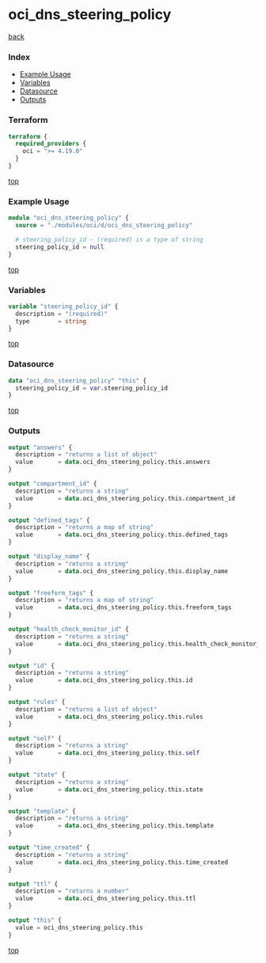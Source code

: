 # oci_dns_steering_policy

[back](../oci.md)

### Index

- [Example Usage](#example-usage)
- [Variables](#variables)
- [Datasource](#datasource)
- [Outputs](#outputs)

### Terraform

```terraform
terraform {
  required_providers {
    oci = ">= 4.19.0"
  }
}
```

[top](#index)

### Example Usage

```terraform
module "oci_dns_steering_policy" {
  source = "./modules/oci/d/oci_dns_steering_policy"

  # steering_policy_id - (required) is a type of string
  steering_policy_id = null
}
```

[top](#index)

### Variables

```terraform
variable "steering_policy_id" {
  description = "(required)"
  type        = string
}
```

[top](#index)

### Datasource

```terraform
data "oci_dns_steering_policy" "this" {
  steering_policy_id = var.steering_policy_id
}
```

[top](#index)

### Outputs

```terraform
output "answers" {
  description = "returns a list of object"
  value       = data.oci_dns_steering_policy.this.answers
}

output "compartment_id" {
  description = "returns a string"
  value       = data.oci_dns_steering_policy.this.compartment_id
}

output "defined_tags" {
  description = "returns a map of string"
  value       = data.oci_dns_steering_policy.this.defined_tags
}

output "display_name" {
  description = "returns a string"
  value       = data.oci_dns_steering_policy.this.display_name
}

output "freeform_tags" {
  description = "returns a map of string"
  value       = data.oci_dns_steering_policy.this.freeform_tags
}

output "health_check_monitor_id" {
  description = "returns a string"
  value       = data.oci_dns_steering_policy.this.health_check_monitor_id
}

output "id" {
  description = "returns a string"
  value       = data.oci_dns_steering_policy.this.id
}

output "rules" {
  description = "returns a list of object"
  value       = data.oci_dns_steering_policy.this.rules
}

output "self" {
  description = "returns a string"
  value       = data.oci_dns_steering_policy.this.self
}

output "state" {
  description = "returns a string"
  value       = data.oci_dns_steering_policy.this.state
}

output "template" {
  description = "returns a string"
  value       = data.oci_dns_steering_policy.this.template
}

output "time_created" {
  description = "returns a string"
  value       = data.oci_dns_steering_policy.this.time_created
}

output "ttl" {
  description = "returns a number"
  value       = data.oci_dns_steering_policy.this.ttl
}

output "this" {
  value = oci_dns_steering_policy.this
}
```

[top](#index)